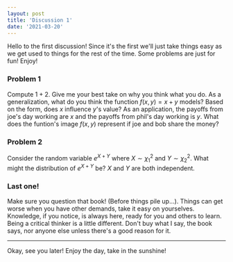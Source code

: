 ```yaml
---
layout: post
title: 'Discussion 1'
date: '2021-03-20'
---
```



Hello to the first discussion! Since it's the first we'll just take things easy as we get used to things for the rest of the time. Some problems are just for fun! Enjoy!

### Problem 1

Compute $1 + 2$. Give me your best take on why you think what you do. As a generalization, what do you think the function $f(x,y) = x + y$ models? Based on the form, does $x$ influence $y$'s value? As an application, the payoffs from joe's day working are $x$ and the payoffs from phil's day working is $y$. What does the funtion's image $f(x,y)$ represent if joe and bob share the money?

### Problem 2

Consider the random variable $e^{X + Y}$ where $X \sim \chi^2_1$ and $Y \sim \chi^2_2$. What might the distribution of $e^{X + Y}$ be? $X$ and $Y$ are both independent.

### Last one!

Make sure you question that book! (Before things pile up...). Things can get worse when you have other demands, take it easy on yourselves. Knowledge, if you notice, is always here, ready for you and others to learn. Being a critical thinker is a little different. Don't buy what I say, the book says, nor anyone else unless there's a good reason for it.

---

Okay, see you later! Enjoy the day, take in the sunshine!
